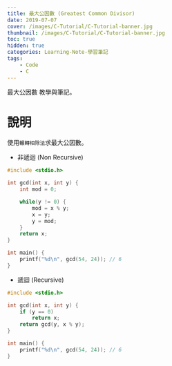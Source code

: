 ```yaml
---
title: 最大公因數 (Greatest Common Divisor)
date: 2019-07-07
cover: /images/C-Tutorial/C-Tutorial-banner.jpg
thumbnail: /images/C-Tutorial/C-Tutorial-banner.jpg
toc: true
hidden: true
categories: Learning-Note-學習筆記
tags:
    - Code
    - C
---
```


最大公因數 教學與筆記。

<!-- more -->

# 說明

使用`輾轉相除法`求最大公因數。

* 非遞迴 (Non Recursive)
```cpp
#include <stdio.h>

int gcd(int x, int y) {
    int mod = 0;

    while(y != 0) {
        mod = x % y;
        x = y;
        y = mod;
    }		
    return x;
}

int main() {
    printf("%d\n", gcd(54, 24)); // 6
}
```

* 遞迴 (Recursive)
```cpp
#include <stdio.h>

int gcd(int x, int y) {
    if (y == 0)
        return x;
    return gcd(y, x % y);
}

int main() {
    printf("%d\n", gcd(54, 24)); // 6
}
```